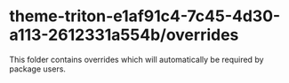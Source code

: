 # theme-triton-e1af91c4-7c45-4d30-a113-2612331a554b/overrides

This folder contains overrides which will automatically be required by package users.
